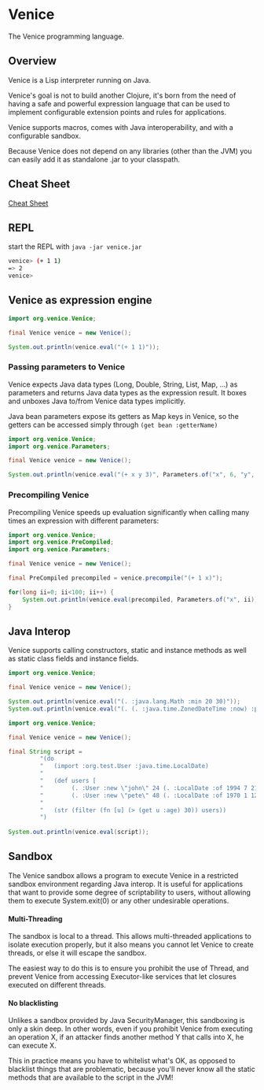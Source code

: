 # Venice

The Venice programming language.


## Overview

Venice is a Lisp interpreter running on Java. 

Venice's goal is not to build another Clojure, it's born from the need of 
having a safe and powerful expression language that can be used to implement 
configurable extension points and rules for applications.

Venice supports macros, comes with Java interoperability, and with a configurable sandbox.

Because Venice does not depend on any libraries (other than the JVM) you can 
easily add it as standalone .jar to your classpath.

 
## Cheat Sheet

[Cheat Sheet](https://cdn.rawgit.com/jlangch/venice/5e3e1022/cheatsheet.html)


## REPL

start the REPL with `java -jar venice.jar`

```sh
venice> (+ 1 1)
=> 2
venice>
```

## Venice as expression engine

```java
import org.venice.Venice;

final Venice venice = new Venice();

System.out.println(venice.eval("(+ 1 1)"));
```


### Passing parameters to Venice

Venice expects Java data types (Long, Double, String, List, Map, ...) as 
parameters and returns Java data types as the expression result. It boxes 
and unboxes Java to/from Venice data types implicitly.

Java bean parameters expose its getters as Map keys in Venice, so the 
getters can be accessed simply through `(get bean :getterName)`


```java
import org.venice.Venice;
import org.venice.Parameters;

final Venice venice = new Venice();

System.out.println(venice.eval("(+ x y 3)", Parameters.of("x", 6, "y", 3L)));
```


### Precompiling Venice

Precompiling Venice speeds up evaluation significantly when calling many 
times an expression with different parameters:

```java
import org.venice.Venice;
import org.venice.PreCompiled;
import org.venice.Parameters;

final Venice venice = new Venice();

final PreCompiled precompiled = venice.precompile("(+ 1 x)");

for(long ii=0; ii<100; ii++) {
    System.out.println(venice.eval(precompiled, Parameters.of("x", ii)));
}
```


## Java Interop

Venice supports calling constructors, static and instance methods as well as static class
fields and instance fields.


```java
import org.venice.Venice;

final Venice venice = new Venice();

System.out.println(venice.eval("(. :java.lang.Math :min 20 30)"));
System.out.println(venice.eval("(. (. :java.time.ZonedDateTime :now) :plusDays 5)"));
```


```java
import org.venice.Venice;

final Venice venice = new Venice();

final String script =
         "(do                                                                  " +
         "   (import :org.test.User :java.time.LocalDate)                      " +
         "                                                                     " +
         "   (def users [                                                      " +
         "        (. :User :new \"john\" 24 (. :LocalDate :of 1994 7 21)))     " +
         "        (. :User :new \"pete\" 48 (. :LocalDate :of 1970 1 12))) ])  " +
         "                                                                     " +
         "   (str (filter (fn [u] (> (get u :age) 30)) users))                 " + 
         ")                                                                    ";
         
System.out.println(venice.eval(script));
```

## Sandbox

The Venice sandbox allows a program to execute Venice in a restricted sandbox 
environment regarding Java interop. It is useful for applications that want 
to provide some degree of scriptability to users, without allowing them to 
execute System.exit(0) or any other undesirable operations.

#### Multi-Threading

The sandbox is local to a thread. This allows multi-threaded applications to 
isolate execution properly, but it also means you cannot let Venice to create 
threads, or else it will escape the sandbox.

The easiest way to do this is to ensure you prohibit the use of Thread, and 
prevent Venice from accessing Executor-like services that let closures executed 
on different threads.

#### No blacklisting

Unlikes a sandbox provided by Java SecurityManager, this sandboxing is only a 
skin deep. In other words, even if you prohibit Venice from executing an operation
X, if an attacker finds another method Y that calls into X, he can execute X.

This in practice means you have to whitelist what's OK, as opposed to blacklist 
things that are problematic, because you'll never know all the static methods 
that are available to the script in the JVM!


